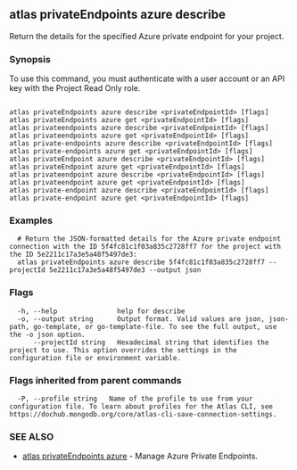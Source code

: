 ## atlas privateEndpoints azure describe

Return the details for the specified Azure private endpoint for your project.


### Synopsis

To use this command, you must authenticate with a user account or an API key with the Project Read Only role.



```

atlas privateEndpoints azure describe <privateEndpointId> [flags]
atlas privateEndpoints azure get <privateEndpointId> [flags]
atlas privateendpoints azure describe <privateEndpointId> [flags]
atlas privateendpoints azure get <privateEndpointId> [flags]
atlas private-endpoints azure describe <privateEndpointId> [flags]
atlas private-endpoints azure get <privateEndpointId> [flags]
atlas privateEndpoint azure describe <privateEndpointId> [flags]
atlas privateEndpoint azure get <privateEndpointId> [flags]
atlas privateendpoint azure describe <privateEndpointId> [flags]
atlas privateendpoint azure get <privateEndpointId> [flags]
atlas private-endpoint azure describe <privateEndpointId> [flags]
atlas private-endpoint azure get <privateEndpointId> [flags]
```

### Examples

```
  # Return the JSON-formatted details for the Azure private endpoint connection with the ID 5f4fc81c1f03a835c2728ff7 for the project with the ID 5e2211c17a3e5a48f5497de3:
  atlas privateEndpoints azure describe 5f4fc81c1f03a835c2728ff7 --projectId 5e2211c17a3e5a48f5497de3 --output json
```


### Flags

```
  -h, --help               help for describe
  -o, --output string      Output format. Valid values are json, json-path, go-template, or go-template-file. To see the full output, use the -o json option.
      --projectId string   Hexadecimal string that identifies the project to use. This option overrides the settings in the configuration file or environment variable.

```


### Flags inherited from parent commands

```
  -P, --profile string   Name of the profile to use from your configuration file. To learn about profiles for the Atlas CLI, see https://dochub.mongodb.org/core/atlas-cli-save-connection-settings.

```

### SEE ALSO


* [atlas privateEndpoints azure](atlas_privateEndpoints_azure.md)	- Manage Azure Private Endpoints.



